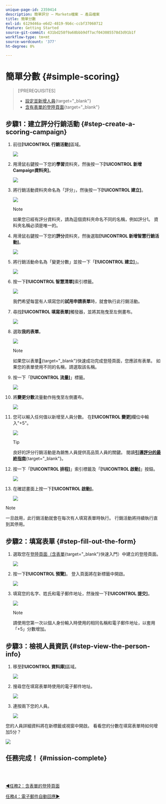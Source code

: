 ```yaml
---
unique-page-id: 2359414
description: 簡單評分 — Marketo檔案 — 產品檔案
title: 簡單分數
exl-id: 6129d46a-e6d2-4819-9b6c-ccbf37060712
feature: Getting Started
source-git-commit: 431bd258f9a68bbb9df7acf043085578d3d91b1f
workflow-type: tm+mt
source-wordcount: '377'
ht-degree: 0%

---
```


# 簡單分數 {#simple-scoring}

>[!PREREQUISITES]
>
>* [設定並新增人員](/help/marketo/getting-started/quick-wins/get-set-up-and-add-a-person.md){target="_blank"}
>* [含有表單的登陸頁面](/help/marketo/getting-started/quick-wins/landing-page-with-a-form.md){target="_blank"}

## 步驟1：建立評分行銷活動 {#step-create-a-scoring-campaign}

1. 前往&#x200B;**[!UICONTROL 行銷活動]**&#x200B;區域。

   ![](assets/simple-scoring-1.png)

1. 用滑鼠右鍵按一下您的&#x200B;**學習**&#x200B;資料夾，然後按一下&#x200B;**[!UICONTROL 新增Campaign資料夾]**。

   ![](assets/simple-scoring-2.png)

1. 將行銷活動資料夾命名為「評分」，然後按一下&#x200B;**[!UICONTROL 建立]**。

   ![](assets/simple-scoring-3.png)

   >[!NOTE]
   >
   >如果您已經有評分資料夾，請為這個資料夾命名不同的名稱，例如評分1。 資料夾名稱必須是唯一的。

1. 用滑鼠右鍵按一下您的&#x200B;**評分**&#x200B;資料夾，然後選取&#x200B;**[!UICONTROL 新增智慧行銷活動]**。

   ![](assets/simple-scoring-4.png)

1. 將行銷活動命名為「變更分數」並按一下「**[!UICONTROL 建立]**」。

   ![](assets/simple-scoring-5.png)

1. 按一下&#x200B;**[!UICONTROL 智慧清單]**&#x200B;索引標籤。

   ![](assets/simple-scoring-6.png)

   我們希望每當有人填寫您的&#x200B;**試用申請表單**&#x200B;時，就會執行此行銷活動。

1. 尋找&#x200B;**[!UICONTROL 填寫表單]**&#x200B;觸發器，並將其拖曳至左側畫布。

   ![](assets/simple-scoring-7.png)

1. 選取&#x200B;**我的表單**。

   ![](assets/simple-scoring-8.png)

   >[!NOTE]
   >
   >如果您以表單[&#128279;](/help/marketo/getting-started/quick-wins/landing-page-with-a-form.md){target="_blank"}快速成功完成登陸頁面，您應該有表單。 如果您的表單使用不同的名稱，請選取該名稱。

1. 按一下「**[!UICONTROL 流量]**」標籤。

   ![](assets/simple-scoring-9.png)

1. 將&#x200B;**變更分數**&#x200B;流量動作拖曳至左側畫布。

   ![](assets/simple-scoring-10.png)

1. 您可以輸入任何值以新增至人員分數。 在&#x200B;**[!UICONTROL 變更]**&#x200B;欄位中輸入&quot;+5&quot;。

   ![](assets/simple-scoring-11.png)

   >[!TIP]
   >
   >良好的評分行銷活動是為銷售人員提供高品質人員的關鍵。 閱讀&#x200B;[**引導評分的最終指南**](https://www.marketo.com/definitive-guides/lead-scoring/){target="_blank"}。

1. 按一下「**[!UICONTROL 排程]**」索引標籤及「**[!UICONTROL 啟動]**」按鈕。

   ![](assets/simple-scoring-12.png)

1. 在確認畫面上按一下&#x200B;**[!UICONTROL 啟動]**。

   ![](assets/simple-scoring-13.png)

>[!NOTE]
>
>一旦啟用，此行銷活動就會在每次有人填寫表單時執行。 行銷活動將持續執行直到其停用。

## 步驟2：填寫表單 {#step-fill-out-the-form}

1. 選取您在[登陸頁面（含表單](/help/marketo/getting-started/quick-wins/landing-page-with-a-form.md){target="_blank"}快速入門）中建立的登陸頁面。

   ![](assets/simple-scoring-14.png)

1. 按一下&#x200B;**[!UICONTROL 預覽]**。 登入頁面將在新標籤中開啟。

   ![](assets/simple-scoring-15.png)

1. 填寫您的名字、姓氏和電子郵件地址，然後按一下&#x200B;**[!UICONTROL 提交]**。

   ![](assets/simple-scoring-16.png)

   >[!NOTE]
   >
   >請使用您第一次以個人身份輸入時使用的相同名稱和電子郵件地址，以套用「+5」分數增加。

## 步驟3：檢視人員資訊 {#step-view-the-person-info}

1. 移至&#x200B;**[!UICONTROL 資料庫]**&#x200B;區域。

   ![](assets/simple-scoring-17.png)

1. 搜尋您在填寫表單時使用的電子郵件地址。

   ![](assets/simple-scoring-18.png)

1. 連按兩下您的人員。

   ![](assets/simple-scoring-19.png)

您的人員詳細資料將在新標籤或視窗中開啟。 看看您的分數在填寫表單時如何增加5分？

![](assets/simple-scoring-20.png)

## 任務完成！ {#mission-complete}

<br> 

[◄任務2：含表單的登陸頁面](/help/marketo/getting-started/quick-wins/landing-page-with-a-form.md)

[任務4：電子郵件自動回應►](/help/marketo/getting-started/quick-wins/email-auto-response.md)
